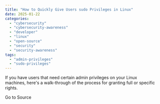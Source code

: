 ```yaml
---
title: "How to Quickly Give Users sudo Privileges in Linux"
date: 2025-01-22
categories: 
  - "cybersecurity"
  - "cybersecurity-awareness"
  - "developer"
  - "linux"
  - "open-source"
  - "security"
  - "security-awareness"
tags: 
  - "admin-privileges"
  - "sudo-privileges"
---
```


If you have users that need certain admin privileges on your Linux machines, here's a walk-through of the process for granting full or specific rights.

Go to Source
